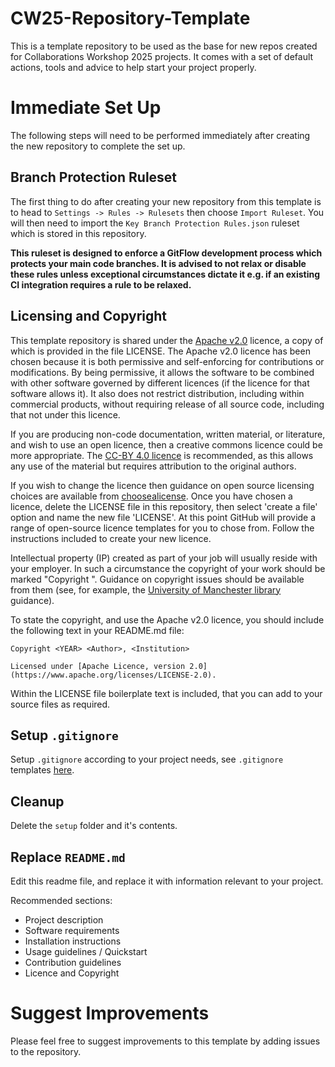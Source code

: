 # CW25-Repository-Template
This is a template repository to be used as the base for new repos created for Collaborations Workshop 2025 projects. It comes with a set of default actions, tools and advice to help start your project properly.

# Immediate Set Up
The following steps will need to be performed immediately after creating the new repository to complete the set up.

## Branch Protection Ruleset
The first thing to do after creating your new repository from this template is to head to `Settings -> Rules -> Rulesets` then choose `Import Ruleset`. You will then need to import the `Key Branch Protection Rules.json` ruleset which is stored in this repository.

**This ruleset is designed to enforce a GitFlow development process which protects your main code branches. It is advised to not relax or disable these rules unless exceptional circumstances dictate it e.g. if an existing CI integration requires a rule to be relaxed.**

## Licensing and Copyright
This template repository is shared under the [Apache v2.0](http://www.apache.org/licenses/LICENSE-2.0) licence, a copy of which is provided in the file LICENSE. The Apache v2.0 licence has been chosen because it is both permissive and self-enforcing for contributions or modifications. By being permissive, it allows the software to be combined with other software governed by different licences (if the licence for that software allows it). It also does not restrict distribution, including within commercial products, without requiring release of all source code, including that not under this licence.

If you are producing non-code documentation, written material, or literature, and wish to use an open licence, then a creative commons licence could be more appropriate. The [CC-BY 4.0 licence](https://www.tldrlegal.com/license/creative-commons-attribution-cc) is recommended, as this allows any use of the material but requires attribution to the original authors.

If you wish to change the licence then guidance on open source licensing choices are available from [choosealicense](https://choosealicense.com). Once you have chosen a licence, delete the LICENSE file in this repository, then select 'create a file' option and name the new file 'LICENSE'. At this point GitHub will provide a range of open-source licence templates for you to chose from. Follow the instructions included to create your new licence. 

Intellectual property (IP) created as part of your job will usually reside with your employer. In such a circumstance the copyright of your work should be marked "Copyright <YEAR> <Employer>". Guidance on copyright issues should be available from them (see, for example, the [University of Manchester library](https://subjects.library.manchester.ac.uk/copyright/research) guidance).

To state the copyright, and use the Apache v2.0 licence, you should include the following text in your README.md file:
```
Copyright <YEAR> <Author>, <Institution>

Licensed under [Apache Licence, version 2.0](https://www.apache.org/licenses/LICENSE-2.0).
```
Within the LICENSE file boilerplate text is included, that you can add to your source files as required.

## Setup `.gitignore`
Setup `.gitignore` according to your project needs, see `.gitignore` templates [here](https://github.com/github/gitignore/tree/main).

## Cleanup
Delete the `setup` folder and it's contents.

## Replace `README.md`
Edit this readme file, and replace it with information relevant to your project.

Recommended sections:
- Project description
- Software requirements
- Installation instructions
- Usage guidelines / Quickstart
- Contribution guidelines
- Licence and Copyright

# Suggest Improvements
Please feel free to suggest improvements to this template by adding issues to the repository.
